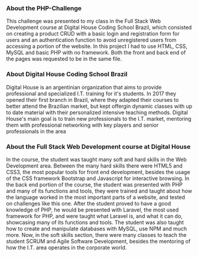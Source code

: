<h3>About the PHP-Challenge</h3>
  
<p>This challenge was presented to my class in the Full Stack Web Development course at Digital House Coding School Brazil, which consisted on creating a product CRUD with a basic login and registration form for users and an authentication function to avoid unregistered users from accessing a portion of the website. In this project I had to use HTML, CSS, MySQL and basic PHP with no framework. Both the front and back end of the pages was requested to be in the same file.</p>
  
<h3>About Digital House Coding School Brazil</h3>
 
<p>Digital House is an argentinian organization that aims to provide professional and specialized I.T. training for it's students. In 2017 they opened their first branch in Brazil, where they adapted their courses to better attend the Brazilian market, but kept offergin dynamic classes with up to date material with their personalized intensive teaching methods. Digital House's main goal is to train new professionals to the I.T. market, mentoring them with professional networking with key players and senior professionals in the area</p>

<h3>About the Full Stack Web Development course at Digital House</h3>

<p>In the course, the student was taught many soft and hard skills in the Web Development area. Between the many hard skills there were HTML5 and CSS3, the most popular tools for front end development, besides the usage of the CSS framework Bootstrap and Javascript for interactive browsing. In the back end portion of the course, the student was presented with PHP and many of its functions and tools, they were trained and taught about how the language worked in the most important parts of a website, and tested on challenges like this one. After the student proved to have a good knowledge of PHP, he would be presented with Laravel, the most used framework for PHP, and were taught what Laravel is, and what it can do, showcasing many of its functions and tools. The student was also taught how to create and manipulate databases with MySQL, use NPM and much more. Now, in the soft skills section, there were many classes to teach the student SCRUM and Agile Software Development, besides the mentoring of how the I.T. area operates in the corporate world.</p>
